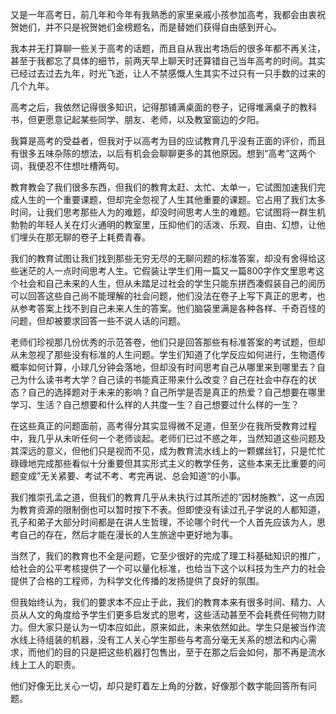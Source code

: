 又是一年高考日，前几年和今年有我熟悉的家里亲戚小孩参加高考，我都会由衷祝贺她们，并不只是祝贺她们金榜题名，而是替她们获得自由感到开心。

我本并无打算聊一些关于高考的话题，而且自从我出考场后的很多年都不再关注，甚至于我都忘了具体的细节，前两天早上聊天时还算错自己当年高考的时间。其实已经过去过去九年，时光飞逝，让人不禁感慨人生其实不过只有一只手数的过来的几个九年。

高考之后，我依然记得很多知识，记得那铺满桌面的卷子，记得堆满桌子的教科书，但更愿意记起某些同学、朋友、老师，以及教室窗边的夕阳。


我算是高考的受益者，但我对于以高考为目的应试教育几乎没有正面的评价，而且有很多五味杂陈的想法，以后有机会会聊聊更多的其他原因。想到“高考”这两个词，我便忍不住想吐槽两句。


教育教会了我们很多东西，但我们的教育太赶、太忙、太单一，它试图加速我们完成人生的一个重要课题，但却完全忽视了人生其他重要的课题。它占用了我们太多时间，让我们思考那些人为的难题，却没时间思考人生的难题。它试图将一群生机勃勃的年轻人关在灯火通明的教室里，压抑他们的活泼、乐观、自由、幻想，让他们埋头在那无聊的卷子上耗费青春。

我们的教育试图让我们找到那些无穷无尽的无聊问题的标准答案，却没有舍得给这些迷茫的人一点时间思考人生。它假装让学生们用一篇又一篇800字作文里思考这个社会和自己未来的人生，但从未踏足过社会的学生只能东拼西凑假装自己的阅历可以回答这些自己尚不能理解的社会问题，他们没法在卷子上写下真正的思考，也从参考答案上找不到自己未来人生的答案。他们脑袋里满是各种各样、千奇百怪的问题，但却被要求回答一些不说人话的问题。

老师们珍视那几份优秀的示范答卷，他们只是回答那些有标准答案的考试题，但却从未忽视了那些没有标准的人生问题。学生们知道了化学反应如何进行，生物遗传概率如何计算，小球几分钟会落地，但却没有时间思考自己从哪里来到哪里去？自己为什么读书考大学？自己读的书能真正带来什么改变？自己在社会中存在的状态？自己的选择题对于未来的影响？自己所学是否是真正的热爱？自己想要在哪里学习、生活？自己想要和什么样的人共度一生？自己想要过什么样的一生？

在这些真正的问题面前，高考得分其实显得微不足道，但至少在我所受教育过程中，我几乎从未听任何一个老师谈起。老师们已过不惑之年，当然知道这些问题及其深远的意义，但他们只是视而不见，成为教育流水线上的一颗螺丝钉，只是忙忙碌碌地完成那些看似十分重要但其实形式主义的教学任务，这些本来无比重要的问题变成”无关紧要、考试不考、考完再说、总会知道“的小事。

我们推崇孔孟之道，但我们的教育几乎从未执行过其所述的”因材施教“，这一点因为教育资源的限制倒也可以暂时按下不表。但即使没有读过孔子学说的人都知道，孔子和弟子大部分时间都是在讲人生哲理，不论哪个时代一个人首先应该为人，思考自己的存在，然后才能在漫长的人生旅途中更好地为事。

当然了，我们的教育也不全是问题，它至少很好的完成了理工科基础知识的推广，给社会的公平考核提供了一个可以量化标准，也给当下这个以科技为生产力的社会提供了合格的工程师，为科学文化传播的发扬提供了良好的氛围。


但我始终认为，我们的要求本不应止于此，我们的教育本来有很多时间、精力、人员从人文的角度给予学生们更多启发式的思考，这些活动甚至不会耗费任何物力财力。但大家只是认为一切本应如此，原来如此，未来依然如此。学生只是被当作流水线上待组装的机器，没有工人关心学生那些与考高分毫无关系的想法和内心需求，而他们的目的只是把这些机器打包售出，至于在那之后会如何，那不再是流水线上工人的职责。

他们好像无比关心一切，却只是盯着左上角的分数，好像那个数字能回答所有问题。